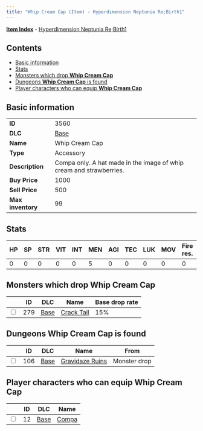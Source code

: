 ```yaml
---
title: "Whip Cream Cap (Item) - Hyperdimension Neptunia Re;Birth1"
---
```


[**Item Index**](/neptunia/rb1/item/index.html) - [Hyperdimension Neptunia Re;Birth1](/neptunia/rb1)

## Contents

- [Basic information](#basic-information)
- [Stats](#stats)
- [Monsters which drop **Whip Cream Cap**](#monsters-which-drop-whip-cream-cap)
- [Dungeons **Whip Cream Cap** is found](#dungeons-whip-cream-cap-is-found)
- [Player characters who can equip **Whip Cream Cap**](#player-characters-who-can-equip-whip-cream-cap)

## Basic information

|   |   |
| -- | -- |
| **ID** | 3560 |
| **DLC** | [Base](/neptunia/rb1/dlc/1-base.html) |
| **Name** | Whip Cream Cap |
| **Type** | Accessory |
| **Description** | Compa only. A hat made in the image of whip cream and strawberries. |
| **Buy Price** | 1000 |
| **Sell Price** | 500 |
| **Max inventory** | 99 |

## Stats

| HP | SP | STR | VIT | INT | MEN | AGI | TEC | LUK | MOV | Fire res. | Ice res. | Wind res. | Lightning res. |
| -- | -- | --- | --- | --- | --- | --- | --- | --- | --- | --------- | -------- | --------- | -------------- |
| 0 | 0 | 0 | 0 | 0 | 5 | 0 | 0 | 0 | 0 | 0 | 0 | 0 | 0 |

## Monsters which drop **Whip Cream Cap**

|    | ID | DLC | Name | Base drop rate |
| -- | -- | --- | ---- | -------------- |
| <input type="checkbox" id="rb1-monster-1-279" class="trackbox" /> | 279 | [Base](/neptunia/rb1/dlc/1-base.html) | [Crack Tail](/neptunia/rb1/monster/1-279-crack-tail.html) | 15% |

## Dungeons **Whip Cream Cap** is found

|    | ID | DLC | Name | From |
| -- | -- | --- | ---- | ---- |
| <input type="checkbox" id="rb1-dungeon-1-106" class="trackbox" /> | 106 | [Base](/neptunia/rb1/dlc/1-base.html) | [Gravidaze Ruins](/neptunia/rb1/dungeon/1-106-gravidaze-ruins.html) | Monster drop |

## Player characters who can equip **Whip Cream Cap**

|    | ID | DLC | Name |
| -- | -- | --- | ---- |
| <input type="checkbox" id="rb1-player-1-12" class="trackbox" /> | 12 | [Base](/neptunia/rb1/dlc/1-base.html) | [Compa](/neptunia/rb1/player/1-12-compa.html) |